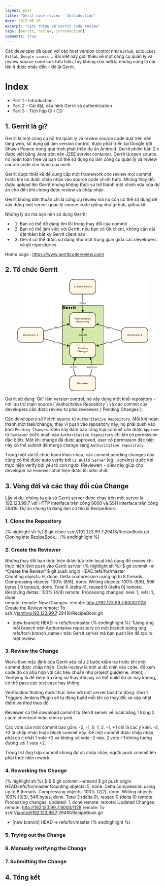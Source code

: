 ```yaml
---
layout: post
title: "Gerit code review - Introduction"
date: 2017-06-28
excerpt: "Giới thiệu về Gerrit code review"
tags: [Gerrit, review, introduction]
comments: true
---
```


Các developer đã quen với các host version control như `Github`, `Bitbucket`, `Gitlab`, `Google source`...
Bài viết này giới thiệu về một công cụ quản lý và review source code cực hữu hiệu, tuy không còn mới lạ nhưng cũng là cái tên ít được nhắc đến - đó là Gerrit.

# Index
* Part 1 - Introduction
* Part 2 - Cài đặt, cấu hình Gerrit và authentication
* Part 3 - Tích hợp CI / CD

## 1. Gerrit là gì?

Gerrit là một công cụ hỗ trợ quản lý và review source code dựa trên nền tảng web, sử dụng git làm version control, được phát triển tại Google bởi Shawn Pearce trong quá trình phát triển dự án Android. Gerrit phiên bản 2.x được viết bằng Java trên nền J2EE servlet container. Gerrit là open source, nó hoàn toàn free và bạn có thể sử dụng nó làm công cụ quản lý và review source code cho team của mình.

Gerrit được thiết kế để cung cấp một framework cho review mọi commit trước khi nó được chấp nhận vào source code chính thức. Những thay đổi  được upload lên Gerrit nhưng không thực sự trở thành một chỉnh sửa của dự án cho đến khi chúng được review và chấp nhận.

Gerrit không đơn thuần chỉ là công cụ review mà nó còn có thể sử dụng để xây dựng một server quản lý source code giống như github, gitbuckit.

Những lý do mà bạn nên sử dụng Gerrit:
* 1. Bạn có thể dễ dàng tìm lỗi trong thay đổi của commit
* 2. Bạn có thể làm việc với Gerrit, nếu bạn có Git client, không cần cài đặt thêm bất kỳ Gerrit client nào
* 3. Gerrit có thể được sử dụng như một trung gian giữa các developers và git repositories.

Home page : https://www.gerritcodereview.com/

## 2. Tổ chức Gerrit

<figure>
	<a href="https://raw.githubusercontent.com/redsiren204/redsiren204.github.io/master/resources/gerrit-part1/intro-quick-central-gerrit.png"><img src="https://raw.githubusercontent.com/redsiren204/redsiren204.github.io/master/resources/gerrit-part1/intro-quick-central-gerrit.png"></a>
</figure>
Gerrit sử dụng `Git` làm version control, nó xây dựng một khối repository - nơi lưu trữ main source (`Authoritative Repository`) và các commit của developers cần được review từ phía reviewers (`Pending Changes`).

Các developers sẽ Fetch source từ `Authoritative Repository`. Mỗi khi hoàn thành một task/change, thay vì push vào repository này, họ phải push vào khối `Pending Changes`. Điều này đảm bảo rằng mọi commit cần được `Approve` từ `Reviewer` (việc push vào `Authoritative Repository` chỉ khi có permission đặc biệt). Một khi change đã được approved, user có permission đặc biệt này có thể submit để merge change sang `Authoritative repository`.

Trong một vài tổ chức team khác nhau, các commit pending changes này cũng có thể được auto verify bởi `CI Build Server` (eg : Jenkins) trước khi thực hiện verify bởi yếu tố con người (Reviewer) - điều này giúp cho developer và reviewer phát hiện được lỗi sớm nhất.

## 3. Vòng đời và các thay đổi của Change

Lấy ví dụ, chúng ta giả sử Gerrit server được chạy trên một server là 192.123.99.7 với HTTP interface trên cổng 8000 và SSH interface trên cổng 29418. Dự án chúng ta đang làm có tên là RecipeBook.

### 1. Clone the Repository
{% highlight sh %}
$ git clone ssh://192.123.99.7:29418/RecipeBook.git
Cloning into RecipeBook…
{% endhighlight %}

### 2. Create the Reviewer
Những thay đổi bạn thực hiện được lưu trên local khả dụng để review khi thực hiện lệnh push vào Gerrit server.
{% highlight sh %}
$ git commit -m “Create the Review”
$ git push origin HEAD:refs/for/master                                                  
Counting objects: 6, done.
Delta compression using up to 8 threads.
Compressing objects: 100% (6/6), done.
Writing objects: 100% (6/6), 596 bytes | 0 bytes/s, done.
Total 6 (delta 4), reused 0 (delta 0)
remote: Resolving deltas: 100% (4/4)
remote: Processing changes: new: 1, refs: 1, done    
remote: 
remote: New Changes:
remote:   http://192.123.99.7:8000/1128 Create the Review
remote: 
To ssh://tamtv@192.123.99.7:29418/RecipeBook.git
* [new branch]      HEAD -> refs/for/master
{% endhighlight %}
Tương ứng mỗi branch trên Authoritative repository có một branch tương ứng refs/for/<branch_name> trên Gerrit server mà bạn push lên để tạo ra một review.

### 3. Review the Change
Work-flow mặc định của Gerrit yêu cầu 2 bước kiểm tra trước khi một commit được chấp nhận. Code-review là một ai đó nhìn vào code, để xem code đó có phù hợp với các tiêu chuẩn như project guideline, intent,.. Verifying là để kỉêm tra rằng sự thay đổi này có thể build đư ợc hay không, có thể pass các test case hay không.

Verification thường được thực hịên bởi một server build tự động. Gerrit Triggers Jenkins Plugin sẽ tự động build mỗi khi có thay đổi và cập nhật điểm verified theo đó.

Reviewer có thể download commit từ Gerrit server về local bằng 1 trong 2 cách: checkout hoặc cherry-pick.

Các vote của một commit bao gồm: -2, -1, 0, 1, 2.
-1, +1 chỉ là các ý kiến. -2, +2 là chấp nhận hoặc block commit này.
Để một commit được chấp nhận, phải có ít nhất 1 vote +2 và không có vote -2 nào.
2 vote +1 không tương đương với 1 vote +2.

Trong trư ờng hợp commit không đư ợc chấp nhận, người push commit lên phải thực hiện rework.

### 4. Reworking the Change
{% highlight sh %}
$ <checkout first commit>
$ <rework>
$ git commit --amend
$ git push origin HEAD:refs/for/master
Counting objects: 5, done.
Delta compression using up to 8 threads.
Compressing objects: 100% (2/2), done.
Writing objects: 100% (3/3), 546 bytes, done.
Total 3 (delta 0), reused 0 (delta 0)
remote: Processing changes: updated: 1, done
remote:
remote: Updated Changes:
remote:   http://192.123.99.7:8000/1128
remote:
To ssh://tamtv@192.123.99.7:29418/RecipeBook.git
 * [new branch]      HEAD -> refs/for/master
{% endhighlight %}

### 5. Trying out the Change

### 6. Manually verifying the Change

### 7. Submitting the Change

## 4. Tổng kết